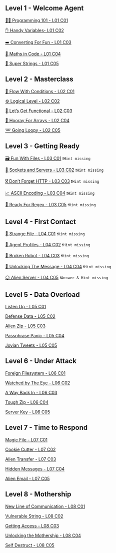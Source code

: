 ## Level 1 - Welcome Agent



[ 👨‍💻 Programming 101 - L01 C01](moon-base/Programming101-L01C01.md)

[ ✋ Handy Variables- L01 C02](moon-base/HandyVariables-L01C02.md)

[ ➡️ Converting For Fun - L01 C03](moon-base/ConvertingForFun-L01C03.md)

[ 🧮 Maths in Code - L01 C04](moon-base/MathsinCode-L01C04.md)

[ 🧵 Super Strings - L01 C05](moon-base/SuperStrings-L01C05.md)

## Level 2 - Masterclass



[ 🌊 Flow With Conditions - L02 C01](moon-base/FlowWithConditions-L02C01.md)

[ ⚙️ Logical Level - L02 C02](moon-base/LogicalLevel-L02C02.md)

[ 💃 Let’s Get Functional - L02 C03](moon-base/Let'sGetFunctional-L02C03.md) 

[ 🎊 Hooray For Arrays - L02 C04](moon-base/HoorayForArrays-L02C04.md) 

[ ➿ Going Loopy - L02 C05](moon-base/GoingLoopy-L02C05.md) 

## Level 3 - Getting Ready



[ 🗃️ Fun With Files - L03 C01](moon-base/FunWithFiles-L03C01.md) `❗Hint missing`

[ 🔌 Sockets and Servers - L03 C02](moon-base/.md) `❗Hint missing`

[ 🎖️ Don’t Forget HTTP - L03 C03](moon-base/Don’tForgetHTTP-L03C03.md) `❗Hint missing`

[ 📈 ASCII Encoding - L03 C04](moon-base/ASCIIEncoding-L03C04.md) `❗Hint missing`

[ 🔎 Ready For Regex - L03 C05](moon-base/ReadyForRegex-L03C05.md) `❗Hint missing`

## Level 4 - First Contact



[ 📖 Strange File - L04 C01](moon-base/StrangeFile-L04C01.md) `❗Hint missing`

[ 📏 Agent Profiles - L04 C02](moon-base/AgentProfiles-L04C02.md) `❗Hint missing`

[ 🤖 Broken Robot - L04 C03](moon-base/BrokenRobot-L04C03.md) `❗Hint missing`

[ 🔑 Unlocking The Message - L04 C04](moon-base/UnlockingTheMessage-L04C04.md) `❗Hint missing`

[ 😕 Alien Server - L04 C05](moon-base/AlienServer-L04C05.md) `❗Answer & Hint missing`

## Level 5 - Data Overload



[Listen Up - L05 C01](moon-base/.md)

[Defense Data - L05 C02](moon-base/.md)

[Alien Zip - L05 C03](moon-base/.md)

[Passphrase Panic - L05 C04](moon-base/.md)

[Jovian Tweets - L05 C05](moon-base/.md)

## Level 6 - Under Attack



[Foreign Filesystem - L06 C01](moon-base/.md)

[Watched by The Eye - L06 C02](moon-base/.md)

[A Way Back In - L06 C03](moon-base/.md)

[Tough Zip - L06 C04](moon-base/.md)

[Server Key - L06 C05](moon-base/.md)

## Level 7 - Time to Respond



[Magic File - L07 C01](moon-base/.md)

[Cookie Cutter - L07 C02](moon-base/.md)

[Alien Transfer - L07 C03](moon-base/.md)

[Hidden Messages - L07 C04](moon-base/.md)

[Alien Email - L07 C05](moon-base/.md)

## Level 8 - Mothership



[New Line of Communication - L08 C01](moon-base/.md)

[Vulnerable String - L08 C02](moon-base/.md)

[Getting Access - L08 C03](moon-base/.md)

[Unlocking the Mothership - L08 C04](moon-base/.md)

[Self Destruct - L08 C05](moon-base/.md)
